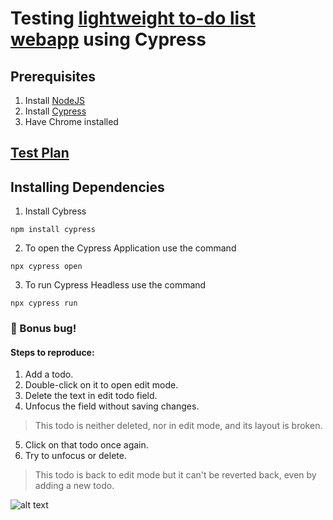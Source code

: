 # Testing [lightweight to-do list webapp](https://todomvc.com/examples/angular2/) using Cypress

## __Prerequisites__
1. Install [NodeJS](https://nodejs.org)
2. Install [Cypress](https://docs.cypress.io/guides/getting-started/installing-cypress.html#Install-binary)
3. Have Chrome installed

## [Test Plan](testplan.txt)

## __Installing Dependencies__
1. Install Cybress
````
npm install cypress
````
2. To open the Cypress Application use the command
````
npx cypress open
````

3. To run Cypress Headless use the command
````
npx cypress run
````

### 🐛 Bonus bug!
#### Steps to reproduce: 
1. Add a todo.
2. Double-click on it to open edit mode.
3. Delete the text in edit todo field.
4. Unfocus the field without saving changes.
> This todo is neither deleted, nor in edit mode, and its layout is broken.
5. Click on that todo once again.
6. Try to unfocus or delete.
> This todo is back to edit mode but it can't be reverted back, even by adding a new todo.

![alt text](https://media.giphy.com/media/t8sCmiDgr6DUYS56sZ/giphy.gif)

